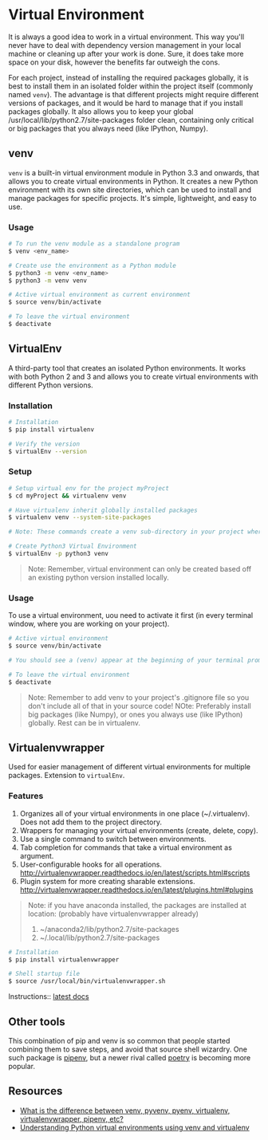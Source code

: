 # Virtual Environment

It is always a good idea to work in a virtual environment. This way you'll never have to deal with dependency version management in your local machine or cleaning up after your work is done. Sure, it does take more space on your disk, however the benefits far outweigh the cons.

For each project, instead of installing the required packages globally, it is best to install them in an isolated folder within the project itself (commonly named `venv`). The advantage is that different projects might require different versions of packages, and it would be hard to manage that if you install packages globally. It also allows you to keep your global /usr/local/lib/python2.7/site-packages
folder clean, containing only critical or big packages that you always need (like IPython, Numpy).

## venv

`venv` is a built-in virtual environment module in Python 3.3 and onwards, that allows you to create virtual environments in Python. It creates a new Python environment with its own site directories, which can be used to install and manage packages for specific projects. It's simple, lightweight, and easy to use.

### Usage

```sh
# To run the venv module as a standalone program
$ venv <env_name>

# Create use the environment as a Python module
$ python3 -m venv <env_name>
$ python3 -m venv venv

# Active virtual environment as current environment
$ source venv/bin/activate

# To leave the virtual environment
$ deactivate
```

## VirtualEnv

A third-party tool that creates an isolated Python environments. It works with both Python 2 and 3 and allows you to create virtual environments with different Python versions.

### Installation

```sh
# Installation
$ pip install virtualenv

# Verify the version
$ virtualEnv --version
```

### Setup

```sh
# Setup virtual env for the project myProject
$ cd myProject && virtualenv venv

# Have virtualenv inherit globally installed packages
$ virtualenv venv --system-site-packages

# Note: These commands create a venv sub-directory in your project where everything is installed.

# Create Python3 Virtual Environment
$ virtualEnv -p python3 venv
```

> Note: Remember, virtual environment can only be created based off an existing python version installed locally.

### Usage

To use a virtual environment, uou need to activate it first (in every terminal window, where you are working on your project).

```sh
# Active virtual environment
$ source venv/bin/activate

# You should see a (venv) appear at the beginning of your terminal prompt indicating that you are working inside the virtualenv. Now when you install anything, it will be installed in the venv folder, and not conflict with other projects

# To leave the virtual environment
$ deactivate
```

> Note: Remember to add venv to your project's .gitignore file so you don't include all of that in your source code!
> NOte: Preferably install big packages (like Numpy), or ones you always use (like IPython) globally. Rest can be in virtualenv.

## Virtualenvwrapper

Used for easier management of different virtual environments for multiple packages. Extension to `virtualEnv`.

### Features

1. Organizes all of your virtual environments in one place (~/.virtualenv). Does not add them to the project directory.
2. Wrappers for managing your virtual environments (create, delete, copy).
3. Use a single command to switch between environments.
4. Tab completion for commands that take a virtual environment as argument.
5. User-configurable hooks for all operations.
        http://virtualenvwrapper.readthedocs.io/en/latest/scripts.html#scripts
6. Plugin system for more creating sharable extensions.
        http://virtualenvwrapper.readthedocs.io/en/latest/plugins.html#plugins

> Note: if you have anaconda installed, the packages are installed at location: (probably have virtualenvwrapper already)
> 1. ~/anaconda2/lib/python2.7/site-packages
> 2. ~/.local/lib/python2.7/site-packages

```sh    
# Installation
$ pip install virtualenvwrapper

# Shell startup file
$ source /usr/local/bin/virtualenvwrapper.sh
```

Instructions:: [latest docs](http://virtualenvwrapper.readthedocs.io/en/latest/index.html)

## Other tools

This combination of pip and venv is so common that people started combining them to save steps, and avoid that source shell wizardry. One such package is [pipenv](https://pipenv.pypa.io/), but a newer rival called [poetry](https://python-poetry.org/) is becoming more popular.

## Resources

* [What is the difference between venv, pyvenv, pyenv, virtualenv, virtualenvwrapper, pipenv, etc?](https://pythonhow.com/what/what-is-the-difference-between-venv-pyvenv-pyenv-virtualenv-virtualenvwrapper-pipenv)
* [Understanding Python virtual environments using venv and virtualenv](https://medium.com/@sukul.teradata/understanding-python-virtual-environments-using-venv-and-virtualenv-283f37d24b13)

